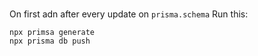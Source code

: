 ###
On first adn after every update on `prisma.schema` Run this:
```
npx primsa generate
npx prisma db push
```

